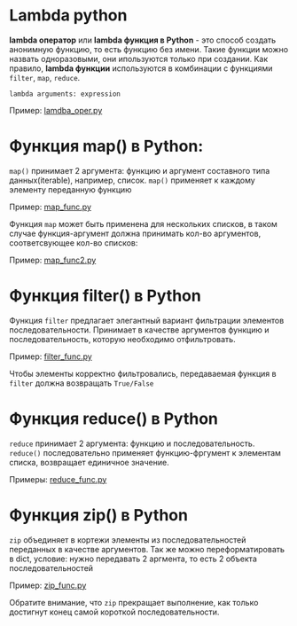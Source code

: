 # Lambda python

**lambda оператор** или **lambda функция в Python** - это способ создать анонимную функцию,
то есть функцию без имени. Такие функции можно назвать одноразовыми, они ипользуются только при создании. Как правило,
**lambda функции** используются в комбинации с функциями `filter`, `map`, `reduce`.

`lambda arguments: expression`

Пример: [lamdba_oper.py](lamdba_oper.py)


# Функция map() в Python:

`map()` принимает 2 аргумента: функцию и аргумент составного типа данных(iterable), например, список.
`map()` применяет к каждому элементу переданную функцию

Пример: [map_func.py](map_func.py)

Функция `map` может быть применена для нескольких списков, в таком случае функция-аргумент должна принимать
кол-во аргументов, соответсвующее кол-во списков:

Пример: [map_func2.py](map_func2.py)


# Функция filter() в Python

Функция `filter` предлагает элегантный вариант фильтрации элементов последовательности. Принимает в качестве
аргументов функцию и последовательность, которую необходимо отфильтровать.

Пример: [filter_func.py](filter_func.py)

Чтобы элементы корректно фильтровались, передаваемая функция в `filter` должна возвращать `True/False`


# Функция reduce() в Python

`reduce` принимает 2 аргумента: функцию и последовательность. `reduce()` последовательно применяет функцию-фргумент к элементам списка, возвращает единичное значение.

Примеры: [reduce_func.py](reduce_func.py)


# Функция zip() в Python

`zip` объединяет в кортежи элементы из последовательностей переданных в качестве аргументов.
Так же можно переформатировать в dict, условие: нужно передавать 2 аргмента, то есть 2 объекта последовательностей

Пример: [zip_func.py](zip_func.py)

Обратите внимание, что `zip` прекращает выполнение, как только достигнут конец самой короткой последовательности.
